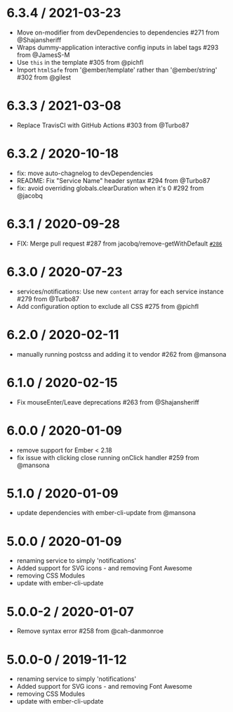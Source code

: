 6.3.4 / 2021-03-23
==================

  * Move on-modifier from devDependencies to dependencies  #271 from @Shajansheriff
  * Wraps dummy-application interactive config inputs in label tags #293 from @JamesS-M
  * Use `this` in the template #305 from @pichfl
  * Import `htmlSafe` from '@ember/template' rather than '@ember/string' #302 from @gilest

6.3.3 / 2021-03-08
==================

  * Replace TravisCI with GitHub Actions #303 from @Turbo87

6.3.2 / 2020-10-18
==================

  * fix: move auto-chagnelog to devDependencies
  * README: Fix "Service Name" header syntax #294 from @Turbo87
  * fix: avoid overriding globals.clearDuration when it's 0 #292 from @jacobq

6.3.1 / 2020-09-28
==================

  * FIX: Merge pull request #287 from jacobq/remove-getWithDefault [`#286`](https://github.com/mansona/ember-cli-notifications/issues/286)

6.3.0 / 2020-07-23
==================

  * services/notifications: Use new `content` array for each service instance #279 from @Turbo87
  * Add configuration option to exclude all CSS #275 from @pichfl

6.2.0 / 2020-02-11
==================

  * manually running postcss and adding it to vendor #262 from @mansona

6.1.0 / 2020-02-15
==================

  * Fix mouseEnter/Leave deprecations #263 from @Shajansheriff

6.0.0 / 2020-01-09
==================

  * remove support for Ember < 2.18
  * fix issue with clicking close running onClick handler #259 from @mansona

5.1.0 / 2020-01-09
==================

  * update dependencies with ember-cli-update from @mansona

5.0.0 / 2020-01-09
==================
  * renaming service to simply 'notifications'
  * Added support for SVG icons - and removing Font Awesome
  * removing CSS Modules
  * update with ember-cli-update

5.0.0-2 / 2020-01-07
==================

  * Remove syntax error #258 from @cah-danmonroe

5.0.0-0 / 2019-11-12
==================

  * renaming service to simply 'notifications'
  * Added support for SVG icons - and removing Font Awesome
  * removing CSS Modules
  * update with ember-cli-update
